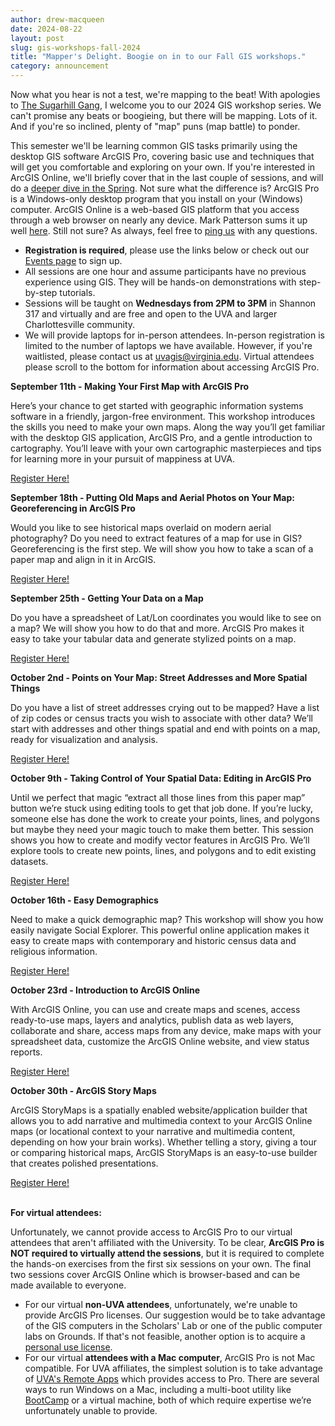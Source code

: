 ```yaml
---
author: drew-macqueen
date: 2024-08-22
layout: post
slug: gis-workshops-fall-2024
title: "Mapper's Delight. Boogie on in to our Fall GIS workshops."
category: announcement
---
```


 Now what you hear is not a test, we're mapping to the beat! With apologies to [The Sugarhill Gang](https://www.youtube.com/watch?v=mcCK99wHrk0), I welcome you to our 2024 GIS workshop series. We can't promise any beats or boogieing, but there will be mapping. Lots of it. And if you're so inclined, plenty of "map" puns (map battle) to ponder.
 
 This semester we'll be learning common GIS tasks primarily using the desktop GIS software ArcGIS Pro, covering basic use and techniques that will get you comfortable and exploring on your own. If you're interested in ArcGIS Online, we'll briefly cover that in the last couple of sessions, and will do a [deeper dive in the Spring](https://guides.lib.virginia.edu/gis/teaching_resources#s-lib-ctab-22148924-3). Not sure what the difference is? ArcGIS Pro is a Windows-only desktop program that you install on your (Windows) computer. ArcGIS Online is a web-based GIS platform that you access through a web browser on nearly any device. Mark Patterson sums it up  well [here](https://storymaps.arcgis.com/stories/bf37fb8c97ca405c8876553101933f4e). Still not sure? As always, feel free to [ping us](mailto:uvagis@virginia.edu) with any questions. 

- **Registration is required**, please use the links below or check out our [Events page](https://scholarslab.lib.virginia.edu/events/) to sign up. 
- All sessions are one hour and assume participants have no previous experience using GIS. They will be hands-on demonstrations with step-by-step tutorials. 
- Sessions will be taught on **Wednesdays from 2PM to 3PM** in Shannon 317 and virtually and are free and open to the UVA and larger Charlottesville community. 
- We will provide laptops for in-person attendees. In-person registration is limited to the number of laptops we have available. However, if you're waitlisted, please contact us at [uvagis@virginia.edu](mailto:uvagis@virginia.edu). Virtual attendees please scroll to the bottom for information about accessing ArcGIS Pro. 


**September 11th - Making Your First Map with ArcGIS Pro**

Here’s your chance to get started with geographic information systems software in a friendly, jargon-free environment.  This workshop introduces the skills you need to make your own maps.  Along the way you’ll get familiar with the desktop GIS application, ArcGIS Pro, and a gentle introduction to cartography. You’ll leave with your own cartographic masterpieces and tips for learning more in your pursuit of mappiness at UVA.

[Register Here!](https://cal.lib.virginia.edu/calendar/events/Fall2024GISWorkshop1)

**September 18th - Putting Old Maps and Aerial Photos on Your Map: Georeferencing in ArcGIS Pro**

Would you like to see historical maps overlaid on modern aerial photography?  Do you need to extract features of a map for use in GIS?  Georeferencing is the first step.  We will show you how to take a scan of a paper map and align in it in ArcGIS.

[Register Here!](https://cal.lib.virginia.edu/calendar/events/Fall2024GISWorkshop2)

**September 25th - Getting Your Data on a Map**

Do you have a spreadsheet of Lat/Lon coordinates you would like to see on a map? We will show you how to do that and more. ArcGIS Pro makes it easy to take your tabular data and generate stylized points on a map.

[Register Here!](https://cal.lib.virginia.edu/calendar/events/Fall2024GISWorkshop3)

**October 2nd - Points on Your Map: Street Addresses and More Spatial Things**

Do you have a list of street addresses crying out to be mapped?  Have a list of zip codes or census tracts you wish to associate with other data?  We’ll start with addresses and other things spatial and end with points on a map, ready for visualization and analysis.

[Register Here!](https://cal.lib.virginia.edu/calendar/events/Fall2024GISWorkshop4)

**October 9th - Taking Control of Your Spatial Data: Editing in ArcGIS Pro**

Until we perfect that magic “extract all those lines from this paper map” button we’re stuck using editing tools to get that job done.  If you’re lucky, someone else has done the work to create your points, lines, and polygons but maybe they need your magic touch to make them better.  This session shows you how to create and modify vector features in ArcGIS Pro.  We’ll explore tools to create new points, lines, and polygons and to edit existing datasets.  

[Register Here!](https://cal.lib.virginia.edu/calendar/events/Fall2024GISWorkshop5)

**October 16th - Easy Demographics**

Need to make a quick demographic map?  This workshop will show you how easily navigate Social Explorer.  This powerful online application makes it easy to create maps with contemporary and historic census data and religious information.

[Register Here!](https://cal.lib.virginia.edu/calendar/events/Fall2024GISWorkshop6)

**October 23rd - Introduction to ArcGIS Online**

With ArcGIS Online, you can use and create maps and scenes, access ready-to-use maps, layers and analytics, publish data as web layers, collaborate and share, access maps from any device, make maps with your spreadsheet data, customize the ArcGIS Online website, and view status reports.

[Register Here!](https://cal.lib.virginia.edu/calendar/events/Fall2024GISWorkshop7)

**October 30th - ArcGIS Story Maps**

ArcGIS StoryMaps is a spatially enabled website/application builder that allows you to add narrative and multimedia context to your ArcGIS Online maps (or locational context to your narrative and multimedia content, depending on how your brain works). Whether telling a story, giving a tour or comparing historical maps, ArcGIS StoryMaps is an easy-to-use builder that creates polished presentations.

[Register Here!](https://cal.lib.virginia.edu/calendar/events/Fall2024GISWorkshop8)
<br>&nbsp;<br>

**For virtual attendees:**

Unfortunately, we cannot provide access to ArcGIS Pro to our virtual attendees that aren't affiliated with the University. To be clear, **ArcGIS Pro is NOT required to virtually attend the sessions**, but it is required to complete the hands-on exercises from the first six sessions on your own. The final two sessions cover ArcGIS Online which is browser-based and can be made available to everyone. 

- For our virtual **non-UVA attendees**, unfortunately, we're unable to provide ArcGIS Pro licenses. Our suggestion would be to take advantage of the GIS computers in the Scholars' Lab or one of the public computer labs on Grounds. If that's not feasible, another option is to acquire a [personal use license](https://www.esri.com/en-us/arcgis/products/arcgis-for-personal-use/overview). 
- For our virtual **attendees with a Mac computer**, ArcGIS Pro is not Mac compatible. For UVA affiliates, the simplest solution is to take advantage of [UVA's Remote Apps](https://virginia.service-now.com/its/?id=itsweb_kb_article&sys_id=f9dc08eddb1d1380f032f1f51d96192d) which provides access to Pro. There are several ways to run Windows on a Mac, including a multi-boot utility like [BootCamp](https://support.apple.com/boot-camp) or a virtual machine, both of which require expertise we’re unfortunately unable to provide. 

